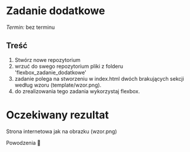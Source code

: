 # Zadanie dodatkowe
*Termin:* bez terminu

## Treść
1. Stwórz nowe repozytorium
1. wrzuć do swego repozytorium pliki z folderu 'flexbox_zadanie_dodatkowe'
1. zadanie polega na stworzeniu w index.html dwóch brakujących sekcji według wzoru (template/wzor.png).
1. do zrealizowania tego zadania wykorzystaj flexbox.


# Oczekiwany rezultat
Strona internetowa jak na obrazku (wzor.png)

Powodzenia :muscle:

